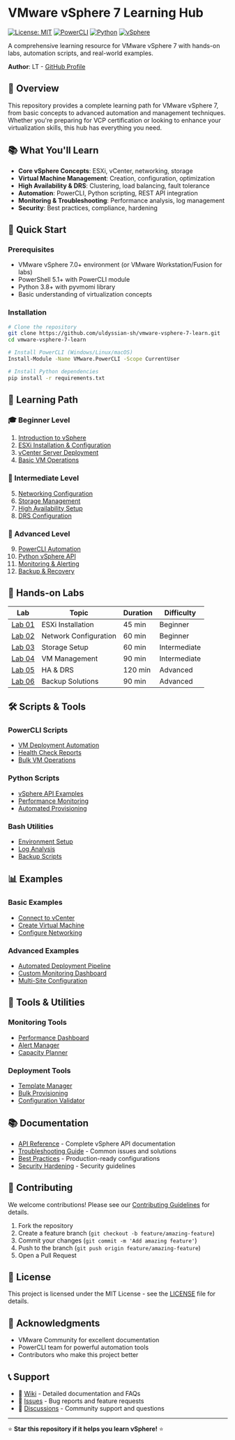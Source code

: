 # VMware vSphere 7 Learning Hub

[![License: MIT](https://img.shields.io/badge/License-MIT-yellow.svg)](https://opensource.org/licenses/MIT)
[![PowerCLI](https://img.shields.io/badge/PowerCLI-12.0+-blue.svg)](https://www.powershellgallery.com/packages/VMware.PowerCLI)
[![Python](https://img.shields.io/badge/Python-3.8+-green.svg)](https://www.python.org/)
[![vSphere](https://img.shields.io/badge/vSphere-7.0+-orange.svg)](https://www.vmware.com/products/vsphere.html)

A comprehensive learning resource for VMware vSphere 7 with hands-on labs, automation scripts, and real-world examples.

**Author**: LT - [GitHub Profile](https://github.com/uldyssian-sh)

## 🎯 Overview

This repository provides a complete learning path for VMware vSphere 7, from basic concepts to advanced automation and management techniques. Whether you're preparing for VCP certification or looking to enhance your virtualization skills, this hub has everything you need.

## 📚 What You'll Learn

- **Core vSphere Concepts**: ESXi, vCenter, networking, storage
- **Virtual Machine Management**: Creation, configuration, optimization
- **High Availability & DRS**: Clustering, load balancing, fault tolerance
- **Automation**: PowerCLI, Python scripting, REST API integration
- **Monitoring & Troubleshooting**: Performance analysis, log management
- **Security**: Best practices, compliance, hardening

## 🚀 Quick Start

### Prerequisites
- VMware vSphere 7.0+ environment (or VMware Workstation/Fusion for labs)
- PowerShell 5.1+ with PowerCLI module
- Python 3.8+ with pyvmomi library
- Basic understanding of virtualization concepts

### Installation
```bash
# Clone the repository
git clone https://github.com/uldyssian-sh/vmware-vsphere-7-learn.git
cd vmware-vsphere-7-learn

# Install PowerCLI (Windows/Linux/macOS)
Install-Module -Name VMware.PowerCLI -Scope CurrentUser

# Install Python dependencies
pip install -r requirements.txt
```

## 📖 Learning Path

### 🎓 Beginner Level
1. [Introduction to vSphere](docs/tutorials/01-introduction.md)
2. [ESXi Installation & Configuration](docs/tutorials/02-esxi-setup.md)
3. [vCenter Server Deployment](docs/tutorials/03-vcenter-deployment.md)
4. [Basic VM Operations](docs/tutorials/04-vm-basics.md)

### 🔧 Intermediate Level
5. [Networking Configuration](docs/tutorials/05-networking.md)
6. [Storage Management](docs/tutorials/06-storage.md)
7. [High Availability Setup](docs/tutorials/07-ha-setup.md)
8. [DRS Configuration](docs/tutorials/08-drs-config.md)

### 🚀 Advanced Level
9. [PowerCLI Automation](docs/tutorials/09-powercli-automation.md)
10. [Python vSphere API](docs/tutorials/10-python-api.md)
11. [Monitoring & Alerting](docs/tutorials/11-monitoring.md)
12. [Backup & Recovery](docs/tutorials/12-backup-recovery.md)

## 🧪 Hands-on Labs

| Lab | Topic | Duration | Difficulty |
|-----|-------|----------|------------|
| [Lab 01](labs/lab-01-installation/) | ESXi Installation | 45 min | Beginner |
| [Lab 02](labs/lab-02-networking/) | Network Configuration | 60 min | Beginner |
| [Lab 03](labs/lab-03-storage/) | Storage Setup | 60 min | Intermediate |
| [Lab 04](labs/lab-04-vms/) | VM Management | 90 min | Intermediate |
| [Lab 05](labs/lab-05-ha-drs/) | HA & DRS | 120 min | Advanced |
| [Lab 06](labs/lab-06-backup/) | Backup Solutions | 90 min | Advanced |

## 🛠️ Scripts & Tools

### PowerCLI Scripts
- [VM Deployment Automation](scripts/powercli/deploy-vm.ps1)
- [Health Check Reports](scripts/powercli/health-check.ps1)
- [Bulk VM Operations](scripts/powercli/bulk-operations.ps1)

### Python Scripts
- [vSphere API Examples](scripts/python/vsphere-api-examples.py)
- [Performance Monitoring](scripts/python/performance-monitor.py)
- [Automated Provisioning](scripts/python/auto-provision.py)

### Bash Utilities
- [Environment Setup](scripts/bash/setup-environment.sh)
- [Log Analysis](scripts/bash/analyze-logs.sh)
- [Backup Scripts](scripts/bash/backup-automation.sh)

## 📊 Examples

### Basic Examples
- [Connect to vCenter](examples/basic/connect-vcenter.md)
- [Create Virtual Machine](examples/basic/create-vm.md)
- [Configure Networking](examples/basic/setup-networking.md)

### Advanced Examples
- [Automated Deployment Pipeline](examples/advanced/deployment-pipeline.md)
- [Custom Monitoring Dashboard](examples/advanced/monitoring-dashboard.md)
- [Multi-Site Configuration](examples/advanced/multi-site-setup.md)

## 🔧 Tools & Utilities

### Monitoring Tools
- [Performance Dashboard](tools/monitoring/performance-dashboard.py)
- [Alert Manager](tools/monitoring/alert-manager.ps1)
- [Capacity Planner](tools/monitoring/capacity-planner.py)

### Deployment Tools
- [Template Manager](tools/deployment/template-manager.ps1)
- [Bulk Provisioning](tools/deployment/bulk-provision.py)
- [Configuration Validator](tools/deployment/config-validator.sh)

## 📚 Documentation

- [API Reference](docs/api-reference/) - Complete vSphere API documentation
- [Troubleshooting Guide](docs/troubleshooting/) - Common issues and solutions
- [Best Practices](docs/guides/best-practices.md) - Production-ready configurations
- [Security Hardening](docs/guides/security-hardening.md) - Security guidelines

## 🤝 Contributing

We welcome contributions! Please see our [Contributing Guidelines](CONTRIBUTING.md) for details.

1. Fork the repository
2. Create a feature branch (`git checkout -b feature/amazing-feature`)
3. Commit your changes (`git commit -m 'Add amazing feature'`)
4. Push to the branch (`git push origin feature/amazing-feature`)
5. Open a Pull Request

## 📝 License

This project is licensed under the MIT License - see the [LICENSE](LICENSE) file for details.

## 🙏 Acknowledgments

- VMware Community for excellent documentation
- PowerCLI team for powerful automation tools
- Contributors who make this project better

## 📞 Support

- 📖 [Wiki](../../wiki) - Detailed documentation and FAQs
- 🐛 [Issues](../../issues) - Bug reports and feature requests
- 💬 [Discussions](../../discussions) - Community support and questions

---

⭐ **Star this repository if it helps you learn vSphere!** ⭐